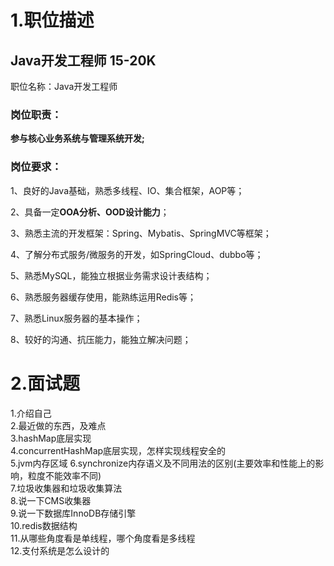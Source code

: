 # 1.职位描述

## Java开发工程师 15-20K

职位名称：Java开发工程师

### 岗位职责：

**参与核心业务系统与管理系统开发;**

### 岗位要求：

1、良好的Java基础，熟悉多线程、IO、集合框架，AOP等；

2、具备一定**OOA分析、OOD设计能力**；

3、熟悉主流的开发框架：Spring、Mybatis、SpringMVC等框架；

4、了解分布式服务/微服务的开发，如SpringCloud、dubbo等；

5、熟悉MySQL，能独立根据业务需求设计表结构；

6、熟悉服务器缓存使用，能熟练运用Redis等；

7、熟悉Linux服务器的基本操作；

8、较好的沟通、抗压能力，能独立解决问题；

# 2.面试题

1.介绍自己  
2.最近做的东西，及难点  
3.hashMap底层实现  
4.concurrentHashMap底层实现，怎样实现线程安全的  
5.jvm内存区域
6.synchronize内存语义及不同用法的区别(主要效率和性能上的影响，粒度不能效率不同)  
7.垃圾收集器和垃圾收集算法  
8.说一下CMS收集器  
9.说一下数据库InnoDB存储引擎  
10.redis数据结构  
11.从哪些角度看是单线程，哪个角度看是多线程  
12.支付系统是怎么设计的

